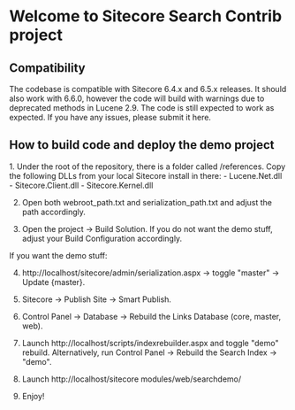 <h1>Welcome to Sitecore Search Contrib project</h1>
<h2>Compatibility</h2>
The codebase is compatible with Sitecore 6.4.x and 6.5.x releases.
It should also work with 6.6.0, however the code will build with warnings due to deprecated methods in Lucene 2.9. The code is still expected to work as expected.
If you have any issues, please submit it here.
<h2>How to build code and deploy the demo project</h2>
1. Under the root of the repository, there is a folder called /references. Copy the following DLLs from your local Sitecore install in there:
   - Lucene.Net.dll
   - Sitecore.Client.dll
   - Sitecore.Kernel.dll

2. Open both webroot_path.txt and serialization_path.txt and adjust the path accordingly.

3. Open the project -> Build Solution.
   If you do not want the demo stuff, adjust your Build Configuration accordingly.

If you want the demo stuff:

4. http://localhost/sitecore/admin/serialization.aspx -> toggle "master" -> Update {master}.

5. Sitecore -> Publish Site -> Smart Publish.

6. Control Panel -> Database -> Rebuild the Links Database (core, master, web).

7. Launch http://localhost/scripts/indexrebuilder.aspx and toggle "demo" rebuild.
   Alternatively, run Control Panel -> Rebuild the Search Index -> "demo".

8. Launch http://localhost/sitecore modules/web/searchdemo/
9. Enjoy!
